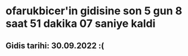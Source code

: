 # ofarukbicer'in gidisine son 5 gun 8 saat 51 dakika 07 saniye kaldi

## Gidis tarihi: 30.09.2022 :(
